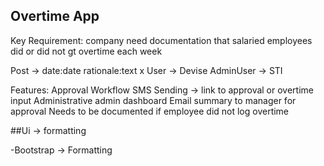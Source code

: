 ## Overtime App

Key Requirement: company need documentation that salaried employees did or did not gt overtime each week

Post -> date:date rationale:text
x User -> Devise
AdminUser -> STI

Features: 
Approval Workflow
SMS Sending -> link to approval or overtime input
Administrative admin dashboard
Email summary to manager for approval
Needs to be documented if employee did not log overtime

##Ui -> formatting

-Bootstrap -> Formatting
